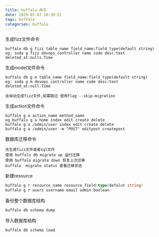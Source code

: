 ```yaml
---
title: buffalo-命令
date: 2020-05-07 10:39:51
tags: buffalo
categories: buffalo 
---
```

生成fizz文件命令

```
buffalo db g fizz table_name field_name:field_type(default string)
eg: soda g fizz devops_controller name code desc:text deleted_at:nulls.Time
```
<!--more-->
生成model文件命令

```
buffalo db g m table_name field_name:field_type(default string)
eg: soda g m devops_controller name code desc:text deleted_at:null.Time

会自动生成fizz文件,如需跳过 使用flag --skip-migration 
```

生成action文件命令

```
buffalo g a action_name method_name
eg buffalo g a home index edit create delete
buffalo g a /admin/user index edit create delete
buffalo g a /admin/user -m "POST" editpost createpost 
```

数据库迁移命令

```
先生成fizz文件或者sql文件
使用 buffalo db migrate up 运行迁移
使用 buffalo migrate down 恢复上次迁移
buffalo  migrate status 查看迁移状态
```

新建resource

```go
buffalo g r resource_name resource_field:type(defalut string)
buffalo g r users username email admin:boolean
```

备份整个数据库结构

```go
buffalo db schema dump
```

导入数据库结构

```go
buffalo db schema load
```



